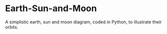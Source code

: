 # Earth-Sun-and-Moon
A simplistic earth, sun and moon diagram, coded in Python, to illustrate their orbits.
